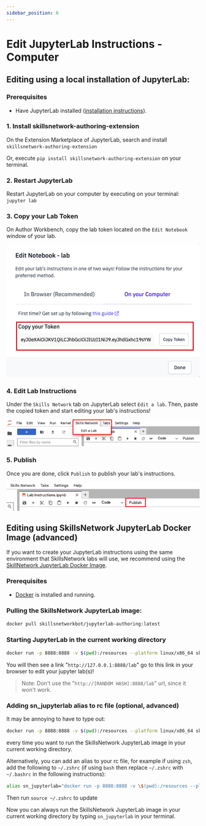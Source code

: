 ```yaml
---
sidebar_position: 6
---
```


# Edit JupyterLab Instructions - Computer

## Editing using a local installation of JupyterLab:

### Prerequisites
 - Have JupyterLab installed ([installation instructions](https://jupyter.org/install)).

### 1. Install skillsnetwork-authoring-extension
On the Extension Marketplace of JupyterLab, search and install ```skillsnetwork-authoring-extension```

Or, execute ```pip install skillsnetwork-authoring-extension``` on your terminal.

### 2. Restart JupyterLab
Restart JupyterLab on your computer by executing on your terminal: ```jupyter lab```

### 3. Copy your Lab Token
On Author Workbench, copy the lab token located on the ```Edit Notebook``` window of your lab.

![Copy Lab Token Screenshot](/img/labs/edit-lab-instructions/copy-token-screenshot.png)

### 4. Edit Lab Instructions 
Under the ```Skills Network``` tab on JupyterLab select ```Edit a lab```. Then, paste the copied token and start editing your lab's instructions!

![Skills Network Menu Screenshot](/img/labs/edit-lab-instructions/menu-screenshot.png)

### 5. Publish
Once you are done, click ```Publish``` to publish your lab's instructions.

![Publish Screenshot](/img/labs/edit-lab-instructions/publish-instructions-screenshot.png)

## Editing using SkillsNetwork JupyterLab Docker Image (advanced)

If you want to create your JupyterLab instructions using the same environment that SkillsNetwork labs will use, we recommend using the [SkillNetwork JupyterLab Docker Image](https://hub.docker.com/r/skillsnetworkbot/jupyterlab-authoring).

### Prerequisites
 - [Docker](https://docs.docker.com/get-docker/) is installed and running.

### Pulling the SkillsNetwork JupyterLab image:

```bash
docker pull skillsnetworkbot/jupyterlab-authoring:latest
```

### Starting JupyterLab in the current working directory
```bash
docker run -p 8888:8888 -v $(pwd):/resources --platform linux/x86_64 skillsnetworkbot/jupyterlab-authoring:latest jupyter lab --ip 0.0.0.0 --ServerApp.password='' --ServerApp.token='' --port 8888 --no-browser --allow-root
```

You will then see a link "`http://127.0.0.1:8888/lab`" go to this link in your browser to edit your jupyter lab(s)!

> Note: Don't use the "`http://[RANDOM HASH]:8888/lab`" url, since it won't work.

### Adding sn_jupyterlab alias to rc file (optional, advanced)
It may be annoying to have to type out:
```bash
docker run -p 8888:8888 -v $(pwd):/resources --platform linux/x86_64 skillsnetworkbot/jupyterlab-authoring:latest jupyter lab --ip 0.0.0.0 --ServerApp.password='' --ServerApp.token='' --port 8888 --no-browser --allow-root
```
every time you want to run the SkillsNetwork JupyterLab image in your current working directory.

Alternatively, you can add an alias to your rc file, for example if using `zsh`, add the following to `~/.zshrc` (if using `bash` then replace `~/.zshrc` with `~/.bashrc` in the following instructions):
```bash
alias sn_jupyterlab="docker run -p 8888:8888 -v \$(pwd):/resources --platform linux/x86_64 skillsnetworkbot/jupyterlab-authoring:latest jupyter lab --ip 0.0.0.0 --ServerApp.password='' --ServerApp.token='' --port 8888 --no-browser --allow-root"
```

Then run `source ~/.zshrc` to update 

Now you can always run the SkillsNetwork JupyterLab image in your current working directory by typing `sn_jupyterlab` in your terminal.
